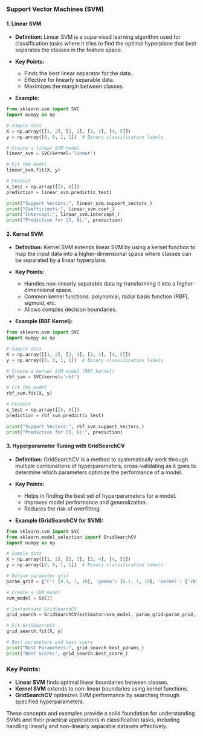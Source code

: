 ### Support Vector Machines (SVM)

#### 1. **Linear SVM**
- **Definition:** Linear SVM is a supervised learning algorithm used for classification tasks where it tries to find the optimal hyperplane that best separates the classes in the feature space.
- **Key Points:**
  - Finds the best linear separator for the data.
  - Effective for linearly separable data.
  - Maximizes the margin between classes.

- **Example:**
```python
from sklearn.svm import SVC
import numpy as np

# Sample data
X = np.array([[1, 2], [2, 3], [3, 4], [4, 5]])
y = np.array([0, 0, 1, 1])  # Binary classification labels

# Create a linear SVM model
linear_svm = SVC(kernel='linear')

# Fit the model
linear_svm.fit(X, y)

# Predict
x_test = np.array([[5, 6]])
prediction = linear_svm.predict(x_test)

print("Support Vectors:", linear_svm.support_vectors_)
print("Coefficients:", linear_svm.coef_)
print("Intercept:", linear_svm.intercept_)
print("Prediction for [5, 6]:", prediction)
```

#### 2. **Kernel SVM**
- **Definition:** Kernel SVM extends linear SVM by using a kernel function to map the input data into a higher-dimensional space where classes can be separated by a linear hyperplane.
- **Key Points:**
  - Handles non-linearly separable data by transforming it into a higher-dimensional space.
  - Common kernel functions: polynomial, radial basis function (RBF), sigmoid, etc.
  - Allows complex decision boundaries.

- **Example (RBF Kernel):**
```python
from sklearn.svm import SVC
import numpy as np

# Sample data
X = np.array([[1, 2], [2, 3], [3, 4], [4, 5]])
y = np.array([0, 0, 1, 1])  # Binary classification labels

# Create a kernel SVM model (RBF kernel)
rbf_svm = SVC(kernel='rbf')

# Fit the model
rbf_svm.fit(X, y)

# Predict
x_test = np.array([[5, 6]])
prediction = rbf_svm.predict(x_test)

print("Support Vectors:", rbf_svm.support_vectors_)
print("Prediction for [5, 6]:", prediction)
```

#### 3. **Hyperparameter Tuning with GridSearchCV**
- **Definition:** GridSearchCV is a method to systematically work through multiple combinations of hyperparameters, cross-validating as it goes to determine which parameters optimize the performance of a model.
- **Key Points:**
  - Helps in finding the best set of hyperparameters for a model.
  - Improves model performance and generalization.
  - Reduces the risk of overfitting.

- **Example (GridSearchCV for SVM):**
```python
from sklearn.svm import SVC
from sklearn.model_selection import GridSearchCV
import numpy as np

# Sample data
X = np.array([[1, 2], [2, 3], [3, 4], [4, 5]])
y = np.array([0, 0, 1, 1])  # Binary classification labels

# Define parameter grid
param_grid = {'C': [0.1, 1, 10], 'gamma': [0.1, 1, 10], 'kernel': ['rbf', 'linear']}

# Create a SVM model
svm_model = SVC()

# Instantiate GridSearchCV
grid_search = GridSearchCV(estimator=svm_model, param_grid=param_grid, cv=3, verbose=2)

# Fit GridSearchCV
grid_search.fit(X, y)

# Best parameters and best score
print("Best Parameters:", grid_search.best_params_)
print("Best Score:", grid_search.best_score_)
```

### Key Points:
- **Linear SVM** finds optimal linear boundaries between classes.
- **Kernel SVM** extends to non-linear boundaries using kernel functions.
- **GridSearchCV** optimizes SVM performance by searching through specified hyperparameters.

These concepts and examples provide a solid foundation for understanding SVMs and their practical applications in classification tasks, including handling linearly and non-linearly separable datasets effectively.